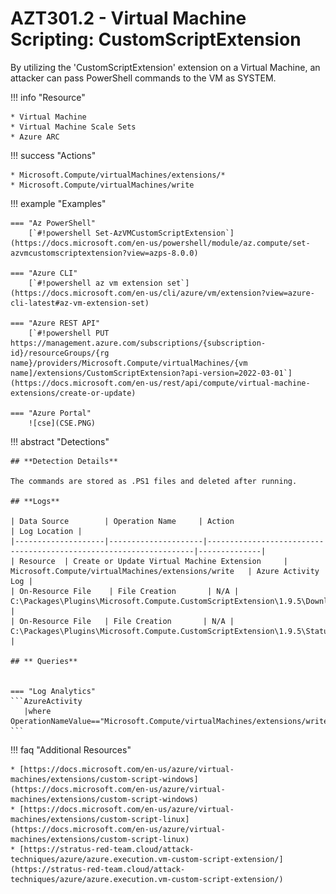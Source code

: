 # AZT301.2 - Virtual Machine Scripting: CustomScriptExtension

By utilizing the 'CustomScriptExtension' extension on a Virtual Machine, an attacker can pass PowerShell commands to the VM as SYSTEM.

!!! info "Resource" 

	* Virtual Machine
	* Virtual Machine Scale Sets
	* Azure ARC 

!!! success "Actions"

	* Microsoft.Compute/virtualMachines/extensions/*
	* Microsoft.Compute/virtualMachines/write

!!! example "Examples"

    === "Az PowerShell"
		[`#!powershell Set-AzVMCustomScriptExtension`](https://docs.microsoft.com/en-us/powershell/module/az.compute/set-azvmcustomscriptextension?view=azps-8.0.0)
		
    === "Azure CLI"
        [`#!powershell az vm extension set`](https://docs.microsoft.com/en-us/cli/azure/vm/extension?view=azure-cli-latest#az-vm-extension-set)
		
    === "Azure REST API"	
		[`#!powershell PUT https://management.azure.com/subscriptions/{subscription-id}/resourceGroups/{rg name}/providers/Microsoft.Compute/virtualMachines/{vm name]/extensions/CustomScriptExtension?api-version=2022-03-01`](https://docs.microsoft.com/en-us/rest/api/compute/virtual-machine-extensions/create-or-update)

    === "Azure Portal"
    	![cse](CSE.PNG)

!!! abstract "Detections"

	## **Detection Details**

	The commands are stored as .PS1 files and deleted after running.

	## **Logs** 

    | Data Source        | Operation Name     | Action                                                            | Log Location |
    |--------------------|---------------------|-------------------------------------------------------------------|--------------|
    | Resource  | Create or Update Virtual Machine Extension	 | Microsoft.Compute/virtualMachines/extensions/write	| Azure Activity Log |
	| On-Resource File    | File Creation       | N/A |  C:\Packages\Plugins\Microsoft.Compute.CustomScriptExtension\1.9.5\Downloads            | 
	| On-Resource File   | File Creation       | N/A |  C:\Packages\Plugins\Microsoft.Compute.CustomScriptExtension\1.9.5\Status            | 
	
	## ** Queries**


	=== "Log Analytics"
	```AzureActivity 
   	   |where OperationNameValue=="Microsoft.Compute/virtualMachines/extensions/write"
	```

!!! faq "Additional Resources"

	* [https://docs.microsoft.com/en-us/azure/virtual-machines/extensions/custom-script-windows](https://docs.microsoft.com/en-us/azure/virtual-machines/extensions/custom-script-windows)
	* [https://docs.microsoft.com/en-us/azure/virtual-machines/extensions/custom-script-linux](https://docs.microsoft.com/en-us/azure/virtual-machines/extensions/custom-script-linux)
	* [https://stratus-red-team.cloud/attack-techniques/azure/azure.execution.vm-custom-script-extension/](https://stratus-red-team.cloud/attack-techniques/azure/azure.execution.vm-custom-script-extension/)
